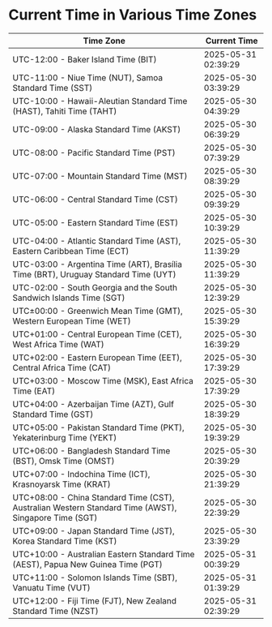 # Current Time in Various Time Zones

| Time Zone | Current Time |
|-----------|--------------|
| UTC-12:00 - Baker Island Time (BIT) | 2025-05-31 02:39:29 |
| UTC-11:00 - Niue Time (NUT), Samoa Standard Time (SST) | 2025-05-30 03:39:29 |
| UTC-10:00 - Hawaii-Aleutian Standard Time (HAST), Tahiti Time (TAHT) | 2025-05-30 04:39:29 |
| UTC-09:00 - Alaska Standard Time (AKST) | 2025-05-30 06:39:29 |
| UTC-08:00 - Pacific Standard Time (PST) | 2025-05-30 07:39:29 |
| UTC-07:00 - Mountain Standard Time (MST) | 2025-05-30 08:39:29 |
| UTC-06:00 - Central Standard Time (CST) | 2025-05-30 09:39:29 |
| UTC-05:00 - Eastern Standard Time (EST) | 2025-05-30 10:39:29 |
| UTC-04:00 - Atlantic Standard Time (AST), Eastern Caribbean Time (ECT) | 2025-05-30 11:39:29 |
| UTC-03:00 - Argentina Time (ART), Brasília Time (BRT), Uruguay Standard Time (UYT) | 2025-05-30 11:39:29 |
| UTC-02:00 - South Georgia and the South Sandwich Islands Time (SGT) | 2025-05-30 12:39:29 |
| UTC±00:00 - Greenwich Mean Time (GMT), Western European Time (WET) | 2025-05-30 15:39:29 |
| UTC+01:00 - Central European Time (CET), West Africa Time (WAT) | 2025-05-30 16:39:29 |
| UTC+02:00 - Eastern European Time (EET), Central Africa Time (CAT) | 2025-05-30 17:39:29 |
| UTC+03:00 - Moscow Time (MSK), East Africa Time (EAT) | 2025-05-30 17:39:29 |
| UTC+04:00 - Azerbaijan Time (AZT), Gulf Standard Time (GST) | 2025-05-30 18:39:29 |
| UTC+05:00 - Pakistan Standard Time (PKT), Yekaterinburg Time (YEKT) | 2025-05-30 19:39:29 |
| UTC+06:00 - Bangladesh Standard Time (BST), Omsk Time (OMST) | 2025-05-30 20:39:29 |
| UTC+07:00 - Indochina Time (ICT), Krasnoyarsk Time (KRAT) | 2025-05-30 21:39:29 |
| UTC+08:00 - China Standard Time (CST), Australian Western Standard Time (AWST), Singapore Time (SGT) | 2025-05-30 22:39:29 |
| UTC+09:00 - Japan Standard Time (JST), Korea Standard Time (KST) | 2025-05-30 23:39:29 |
| UTC+10:00 - Australian Eastern Standard Time (AEST), Papua New Guinea Time (PGT) | 2025-05-31 00:39:29 |
| UTC+11:00 - Solomon Islands Time (SBT), Vanuatu Time (VUT) | 2025-05-31 01:39:29 |
| UTC+12:00 - Fiji Time (FJT), New Zealand Standard Time (NZST) | 2025-05-31 02:39:29 |
